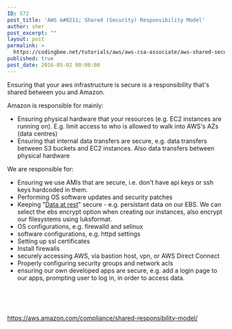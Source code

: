 ```yaml
---
ID: 572
post_title: 'AWS &#8211; Shared (Security) Responsibility Model'
author: sher
post_excerpt: ""
layout: post
permalink: >
  https://codingbee.net/tutorials/aws/aws-csa-associate/aws-shared-security-responsibility-model
published: true
post_date: 2016-05-02 00:00:00
---
```

Ensuring that your aws infrastructure is secure is a responsibility that's shared between you and Amazon.

Amazon is responsible for mainly:
<ul>
 	<li>Ensuring physical hardware that your resources (e.g. EC2 instances are running on). E.g. limit access to who is allowed to walk into AWS's AZs (data centres)</li>
 	<li>Ensuring that internal data transfers are secure, e.g. data transfers between S3 buckets and EC2 instances. Also data transfers between physical hardware</li>
</ul>
We are responsible for:
<ul>
 	<li>Ensuring we use AMIs that are secure, i.e. don't have api keys or ssh keys hardcoded in them.</li>
 	<li>Performing OS software updates and security patches</li>
 	<li>Keeping "<a href="https://en.wikipedia.org/wiki/Data_at_rest" rel="nofollow">Data at rest</a>" secure - e.g. persistant data on our EBS. We can select the ebs encrypt option when creating our instances, also encrypt our filesystems using luksformat.</li>
 	<li>OS configurations, e.g. firewalld and selinux</li>
 	<li>software configurations, e.g. httpd settings</li>
 	<li>Setting up ssl certificates</li>
 	<li>Install firewalls</li>
 	<li>securely accessing AWS, via bastion host, vpn, or AWS Direct Connect</li>
 	<li>Properly configuring security groups and network acls</li>
 	<li>ensuring our own developed apps are secure, e.g. add a login page to our apps, prompting user to log in, in order to access data.</li>
</ul>
&nbsp;

&nbsp;

https://aws.amazon.com/compliance/shared-responsibility-model/